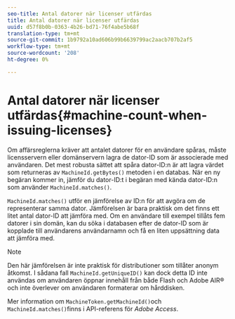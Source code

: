 ```yaml
---
seo-title: Antal datorer när licenser utfärdas
title: Antal datorer när licenser utfärdas
uuid: d57f8b0b-0363-4b26-bd71-76f4abe5b68f
translation-type: tm+mt
source-git-commit: 1b9792a10ad606b99b6639799ac2aacb707b2af5
workflow-type: tm+mt
source-wordcount: '208'
ht-degree: 0%

---
```



# Antal datorer när licenser utfärdas{#machine-count-when-issuing-licenses}

Om affärsreglerna kräver att antalet datorer för en användare spåras, måste licensservern eller domänservern lagra de dator-ID som är associerade med användaren. Det mest robusta sättet att spåra dator-ID:n är att lagra värdet som returneras av `MachineId.getBytes()` metoden i en databas. När en ny begäran kommer in, jämför du dator-ID:t i begäran med kända dator-ID:n som använder `MachineId.matches()`.

`MachineId.matches()` utför en jämförelse av ID:n för att avgöra om de representerar samma dator. Jämförelsen är bara praktisk om det finns ett litet antal dator-ID att jämföra med. Om en användare till exempel tillåts fem datorer i sin domän, kan du söka i databasen efter de dator-ID som är kopplade till användarens användarnamn och få en liten uppsättning data att jämföra med.

>[!NOTE]
>
>Den här jämförelsen är inte praktisk för distributioner som tillåter anonym åtkomst. I sådana fall `MachineId.getUniqueID()` kan dock detta ID inte användas om användaren öppnar innehåll från både Flash och Adobe AIR® och inte överlever om användaren formaterar om hårddisken.

Mer information om `MachineToken.getMachineId()`och `MachineId.matches()`finns i API-referens för *Adobe Access*.
